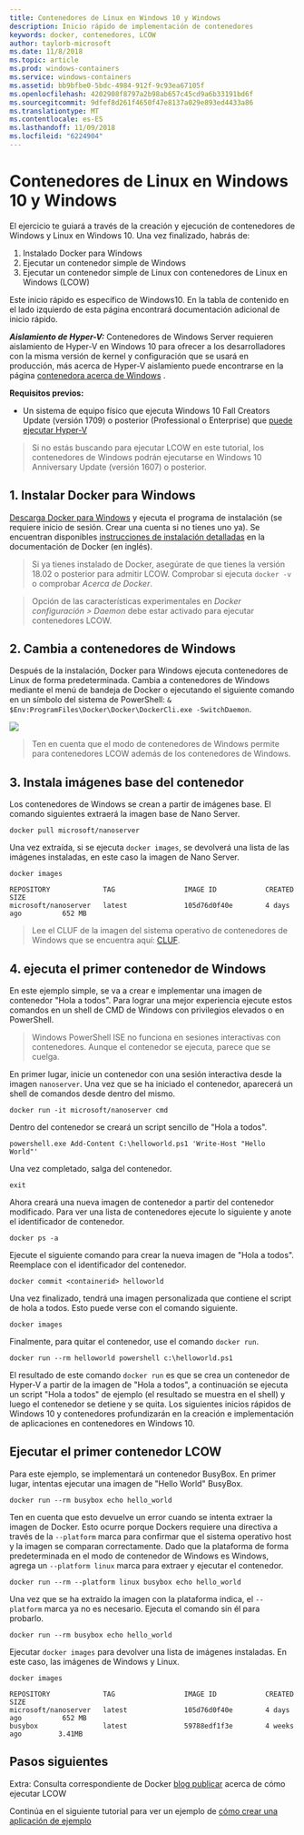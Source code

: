 ```yaml
---
title: Contenedores de Linux en Windows 10 y Windows
description: Inicio rápido de implementación de contenedores
keywords: docker, contenedores, LCOW
author: taylorb-microsoft
ms.date: 11/8/2018
ms.topic: article
ms.prod: windows-containers
ms.service: windows-containers
ms.assetid: bb9bfbe0-5bdc-4984-912f-9c93ea67105f
ms.openlocfilehash: 4202908f8797a2b98ab657c45cd9a6b33191bd6f
ms.sourcegitcommit: 9dfef8d261f4650f47e8137a029e893ed4433a86
ms.translationtype: MT
ms.contentlocale: es-ES
ms.lasthandoff: 11/09/2018
ms.locfileid: "6224904"
---
```

# <a name="windows-and-linux-containers-on-windows-10"></a>Contenedores de Linux en Windows 10 y Windows

El ejercicio te guiará a través de la creación y ejecución de contenedores de Windows y Linux en Windows 10. Una vez finalizado, habrás de:

1. Instalado Docker para Windows
2. Ejecutar un contenedor simple de Windows
3. Ejecutar un contenedor simple de Linux con contenedores de Linux en Windows (LCOW)

Este inicio rápido es específico de Windows10. En la tabla de contenido en el lado izquierdo de esta página encontrará documentación adicional de inicio rápido.

***Aislamiento de Hyper-V:*** Contenedores de Windows Server requieren aislamiento de Hyper-V en Windows 10 para ofrecer a los desarrolladores con la misma versión de kernel y configuración que se usará en producción, más acerca de Hyper-V aislamiento puede encontrarse en la página [contenedora acerca de Windows](../about/index.md) .

**Requisitos previos:**

- Un sistema de equipo físico que ejecuta Windows 10 Fall Creators Update (versión 1709) o posterior (Professional o Enterprise) que [puede ejecutar Hyper-V](https://docs.microsoft.com/en-us/virtualization/hyper-v-on-windows/reference/hyper-v-requirements)

> Si no estás buscando para ejecutar LCOW en este tutorial, los contenedores de Windows podrán ejecutarse en Windows 10 Anniversary Update (versión 1607) o posterior.

## <a name="1-install-docker-for-windows"></a>1. Instalar Docker para Windows

[Descarga Docker para Windows](https://store.docker.com/editions/community/docker-ce-desktop-windows) y ejecuta el programa de instalación (se requiere inicio de sesión. Crear una cuenta si no tienes uno ya). Se encuentran disponibles [instrucciones de instalación detalladas](https://docs.docker.com/docker-for-windows/install) en la documentación de Docker (en inglés).

> Si ya tienes instalado de Docker, asegúrate de que tienes la versión 18.02 o posterior para admitir LCOW. Comprobar si ejecuta `docker -v` o comprobar *Acerca de Docker*.

> Opción de las características experimentales en *Docker configuración > Daemon* debe estar activado para ejecutar contenedores LCOW.

## <a name="2-switch-to-windows-containers"></a>2. Cambia a contenedores de Windows

Después de la instalación, Docker para Windows ejecuta contenedores de Linux de forma predeterminada. Cambia a contenedores de Windows mediante el menú de bandeja de Docker o ejecutando el siguiente comando en un símbolo del sistema de PowerShell: `& $Env:ProgramFiles\Docker\Docker\DockerCli.exe -SwitchDaemon`.

![](./media/docker-for-win-switch.png)
> Ten en cuenta que el modo de contenedores de Windows permite para contenedores LCOW además de los contenedores de Windows.

## <a name="3-install-base-container-images"></a>3. Instala imágenes base del contenedor

Los contenedores de Windows se crean a partir de imágenes base. El comando siguientes extraerá la imagen base de Nano Server.

```
docker pull microsoft/nanoserver
```

Una vez extraída, si se ejecuta `docker images`, se devolverá una lista de las imágenes instaladas, en este caso la imagen de Nano Server.

```
docker images

REPOSITORY             TAG                 IMAGE ID            CREATED             SIZE
microsoft/nanoserver   latest              105d76d0f40e        4 days ago          652 MB
```

> Lee el CLUF de la imagen del sistema operativo de contenedores de Windows que se encuentra aquí: [CLUF](../images-eula.md).

## <a name="4-run-your-first-windows-container"></a>4. ejecuta el primer contenedor de Windows

En este ejemplo simple, se va a crear e implementar una imagen de contenedor "Hola a todos". Para lograr una mejor experiencia ejecute estos comandos en un shell de CMD de Windows con privilegios elevados o en PowerShell.
> Windows PowerShell ISE no funciona en sesiones interactivas con contenedores. Aunque el contenedor se ejecuta, parece que se cuelga.

En primer lugar, inicie un contenedor con una sesión interactiva desde la imagen `nanoserver`. Una vez que se ha iniciado el contenedor, aparecerá un shell de comandos desde dentro del mismo.  

```
docker run -it microsoft/nanoserver cmd
```

Dentro del contenedor se creará un script sencillo de "Hola a todos".

```
powershell.exe Add-Content C:\helloworld.ps1 'Write-Host "Hello World"'
```   

Una vez completado, salga del contenedor.

```
exit
```

Ahora creará una nueva imagen de contenedor a partir del contenedor modificado. Para ver una lista de contenedores ejecute lo siguiente y anote el identificador de contenedor.

```
docker ps -a
```

Ejecute el siguiente comando para crear la nueva imagen de "Hola a todos". Reemplace <containerid> con el identificador del contenedor.

```
docker commit <containerid> helloworld
```

Una vez finalizado, tendrá una imagen personalizada que contiene el script de hola a todos. Esto puede verse con el comando siguiente.

```
docker images
```

Finalmente, para quitar el contenedor, use el comando `docker run`.

```
docker run --rm helloworld powershell c:\helloworld.ps1
```

El resultado de este comando `docker run` es que se crea un contenedor de Hyper-V a partir de la imagen de "Hola a todos", a continuación se ejecuta un script "Hola a todos" de ejemplo (el resultado se muestra en el shell) y luego el contenedor se detiene y se quita.
Los siguientes inicios rápidos de Windows 10 y contenedores profundizarán en la creación e implementación de aplicaciones en contenedores en Windows 10.

## <a name="run-your-first-lcow-container"></a>Ejecutar el primer contenedor LCOW

Para este ejemplo, se implementará un contenedor BusyBox. En primer lugar, intentas ejecutar una imagen de "Hello World" BusyBox.

```
docker run --rm busybox echo hello_world
```

Ten en cuenta que esto devuelve un error cuando se intenta extraer la imagen de Docker. Esto ocurre porque Dockers requiere una directiva a través de la `--platform` marca para confirmar que el sistema operativo host y la imagen se comparan correctamente. Dado que la plataforma de forma predeterminada en el modo de contenedor de Windows es Windows, agrega un `--platform linux` marca para extraer y ejecutar el contenedor.

```
docker run --rm --platform linux busybox echo hello_world
```

Una vez que se ha extraído la imagen con la plataforma indica, el `--platform` marca ya no es necesario. Ejecuta el comando sin él para probarlo.

```
docker run --rm busybox echo hello_world
```

Ejecutar `docker images` para devolver una lista de imágenes instaladas. En este caso, las imágenes de Windows y Linux.

```
docker images

REPOSITORY             TAG                 IMAGE ID            CREATED             SIZE
microsoft/nanoserver   latest              105d76d0f40e        4 days ago          652 MB
busybox                latest              59788edf1f3e        4 weeks ago         3.41MB
```

## <a name="next-steps"></a>Pasos siguientes

Extra: Consulta correspondiente de Docker [blog publicar](https://blog.docker.com/2018/02/docker-for-windows-18-02-with-windows-10-fall-creators-update/) acerca de cómo ejecutar LCOW

Continúa en el siguiente tutorial para ver un ejemplo de [cómo crear una aplicación de ejemplo](./building-sample-app.md)
